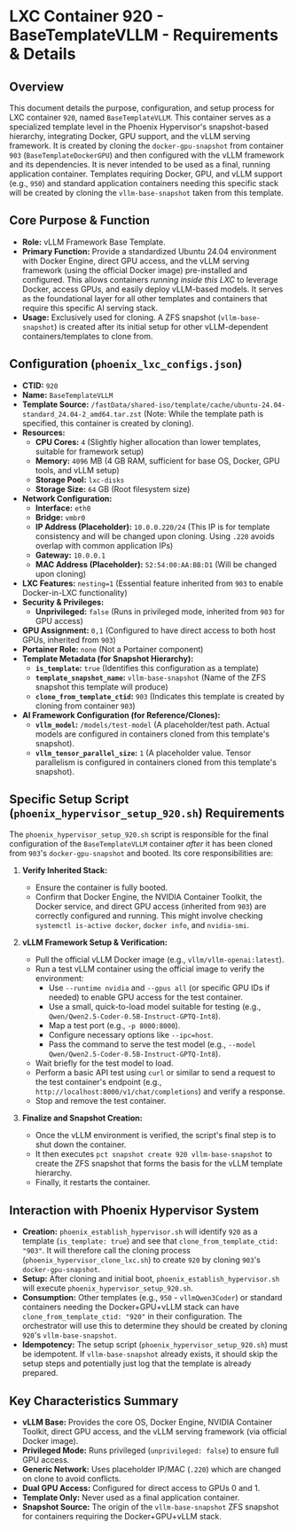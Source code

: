 # LXC Container 920 - BaseTemplateVLLM - Requirements & Details

## Overview

This document details the purpose, configuration, and setup process for LXC container `920`, named `BaseTemplateVLLM`. This container serves as a specialized template level in the Phoenix Hypervisor's snapshot-based hierarchy, integrating Docker, GPU support, and the vLLM serving framework. It is created by cloning the `docker-gpu-snapshot` from container `903` (`BaseTemplateDockerGPU`) and then configured with the vLLM framework and its dependencies. It is never intended to be used as a final, running application container. Templates requiring Docker, GPU, and vLLM support (e.g., `950`) and standard application containers needing this specific stack will be created by cloning the `vllm-base-snapshot` taken from this template.

## Core Purpose & Function

*   **Role:** vLLM Framework Base Template.
*   **Primary Function:** Provide a standardized Ubuntu 24.04 environment with Docker Engine, direct GPU access, and the vLLM serving framework (using the official Docker image) pre-installed and configured. This allows containers *running inside this LXC* to leverage Docker, access GPUs, and easily deploy vLLM-based models. It serves as the foundational layer for all other templates and containers that require this specific AI serving stack.
*   **Usage:** Exclusively used for cloning. A ZFS snapshot (`vllm-base-snapshot`) is created after its initial setup for other vLLM-dependent containers/templates to clone from.

## Configuration (`phoenix_lxc_configs.json`)

*   **CTID:** `920`
*   **Name:** `BaseTemplateVLLM`
*   **Template Source:** `/fastData/shared-iso/template/cache/ubuntu-24.04-standard_24.04-2_amd64.tar.zst` (Note: While the template path is specified, this container is created by cloning).
*   **Resources:**
    *   **CPU Cores:** `4` (Slightly higher allocation than lower templates, suitable for framework setup)
    *   **Memory:** `4096` MB (4 GB RAM, sufficient for base OS, Docker, GPU tools, and vLLM setup)
    *   **Storage Pool:** `lxc-disks`
    *   **Storage Size:** `64` GB (Root filesystem size)
*   **Network Configuration:**
    *   **Interface:** `eth0`
    *   **Bridge:** `vmbr0`
    *   **IP Address (Placeholder):** `10.0.0.220/24` (This IP is for template consistency and will be changed upon cloning. Using `.220` avoids overlap with common application IPs)
    *   **Gateway:** `10.0.0.1`
    *   **MAC Address (Placeholder):** `52:54:00:AA:BB:D1` (Will be changed upon cloning)
*   **LXC Features:** `nesting=1` (Essential feature inherited from `903` to enable Docker-in-LXC functionality)
*   **Security & Privileges:**
    *   **Unprivileged:** `false` (Runs in privileged mode, inherited from `903` for GPU access)
*   **GPU Assignment:** `0,1` (Configured to have direct access to both host GPUs, inherited from `903`)
*   **Portainer Role:** `none` (Not a Portainer component)
*   **Template Metadata (for Snapshot Hierarchy):**
    *   **`is_template`:** `true` (Identifies this configuration as a template)
    *   **`template_snapshot_name`:** `vllm-base-snapshot` (Name of the ZFS snapshot this template will produce)
    *   **`clone_from_template_ctid`:** `903` (Indicates this template is created by cloning from container `903`)
*   **AI Framework Configuration (for Reference/Clones):**
    *   **`vllm_model`:** `/models/test-model` (A placeholder/test path. Actual models are configured in containers cloned from this template's snapshot).
    *   **`vllm_tensor_parallel_size`:** `1` (A placeholder value. Tensor parallelism is configured in containers cloned from this template's snapshot).

## Specific Setup Script (`phoenix_hypervisor_setup_920.sh`) Requirements

The `phoenix_hypervisor_setup_920.sh` script is responsible for the final configuration of the `BaseTemplateVLLM` container *after* it has been cloned from `903`'s `docker-gpu-snapshot` and booted. Its core responsibilities are:

1.  **Verify Inherited Stack:**
    *   Ensure the container is fully booted.
    *   Confirm that Docker Engine, the NVIDIA Container Toolkit, the Docker service, and direct GPU access (inherited from `903`) are correctly configured and running. This might involve checking `systemctl is-active docker`, `docker info`, and `nvidia-smi`.

2.  **vLLM Framework Setup & Verification:**
    *   Pull the official vLLM Docker image (e.g., `vllm/vllm-openai:latest`).
    *   Run a test vLLM container using the official image to verify the environment:
        *   Use `--runtime nvidia` and `--gpus all` (or specific GPU IDs if needed) to enable GPU access for the test container.
        *   Use a small, quick-to-load model suitable for testing (e.g., `Qwen/Qwen2.5-Coder-0.5B-Instruct-GPTQ-Int8`).
        *   Map a test port (e.g., `-p 8000:8000`).
        *   Configure necessary options like `--ipc=host`.
        *   Pass the command to serve the test model (e.g., `--model Qwen/Qwen2.5-Coder-0.5B-Instruct-GPTQ-Int8`).
    *   Wait briefly for the test model to load.
    *   Perform a basic API test using `curl` or similar to send a request to the test container's endpoint (e.g., `http://localhost:8000/v1/chat/completions`) and verify a response.
    *   Stop and remove the test container.

3.  **Finalize and Snapshot Creation:**
    *   Once the vLLM environment is verified, the script's final step is to shut down the container.
    *   It then executes `pct snapshot create 920 vllm-base-snapshot` to create the ZFS snapshot that forms the basis for the vLLM template hierarchy.
    *   Finally, it restarts the container.

## Interaction with Phoenix Hypervisor System

*   **Creation:** `phoenix_establish_hypervisor.sh` will identify `920` as a template (`is_template: true`) and see that `clone_from_template_ctid: "903"`. It will therefore call the cloning process (`phoenix_hypervisor_clone_lxc.sh`) to create `920` by cloning `903`'s `docker-gpu-snapshot`.
*   **Setup:** After cloning and initial boot, `phoenix_establish_hypervisor.sh` will execute `phoenix_hypervisor_setup_920.sh`.
*   **Consumption:** Other templates (e.g., `950` - `vllmQwen3Coder`) or standard containers needing the Docker+GPU+vLLM stack can have `clone_from_template_ctid: "920"` in their configuration. The orchestrator will use this to determine they should be created by cloning `920`'s `vllm-base-snapshot`.
*   **Idempotency:** The setup script (`phoenix_hypervisor_setup_920.sh`) must be idempotent. If `vllm-base-snapshot` already exists, it should skip the setup steps and potentially just log that the template is already prepared.

## Key Characteristics Summary

*   **vLLM Base:** Provides the core OS, Docker Engine, NVIDIA Container Toolkit, direct GPU access, and the vLLM serving framework (via official Docker image).
*   **Privileged Mode:** Runs privileged (`unprivileged: false`) to ensure full GPU access.
*   **Generic Network:** Uses placeholder IP/MAC (`.220`) which are changed on clone to avoid conflicts.
*   **Dual GPU Access:** Configured for direct access to GPUs 0 and 1.
*   **Template Only:** Never used as a final application container.
*   **Snapshot Source:** The origin of the `vllm-base-snapshot` ZFS snapshot for containers requiring the Docker+GPU+vLLM stack.